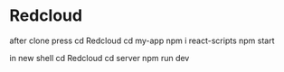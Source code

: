 # Redcloud
after clone press 
cd Redcloud
cd my-app
npm i react-scripts
npm start

in new shell 
cd Redcloud 
cd server
npm run dev
